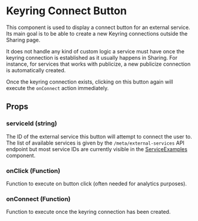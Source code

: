 # Keyring Connect Button

This component is used to display a connect button for an external service.
Its main goal is to be able to create a new Keyring connections outside the Sharing page.

It does not handle any kind of custom logic a service must have once the keyring connection
is established as it usually happens in Sharing. For instance, for services that works with
publicize, a new publicize connection is automatically created.

Once the keyring connection exists, clicking on this button again will execute the `onConnect`
action immediately.

## Props

### serviceId (string)

The ID of the external service this button will attempt to connect the user to.
The list of available services is given by the `/meta/external-services` API endpoint
but most service IDs are currently visible in the [ServiceExamples](../../my-sites/marketing/connections/service-examples.jsx)
component.

### onClick (Function)

Function to execute on button click (often needed for analytics purposes).

### onConnect (Function)

Function to execute once the keyring connection has been created.

